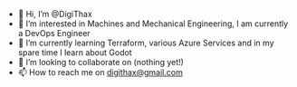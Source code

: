 - 👋 Hi, I’m @DigiThax
- 👀 I’m interested in Machines and Mechanical Engineering, I am currently a DevOps Engineer
- 🌱 I’m currently learning Terraform, various Azure Services and in my spare time I learn about Godot
- 💞️ I’m looking to collaborate on (nothing yet!)
- 📫 How to reach me on digithax@gmail.com

<!---
DigiThax/DigiThax is a ✨ special ✨ repository because its `README.md` (this file) appears on your GitHub profile.
You can click the Preview link to take a look at your changes.
--->
